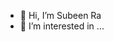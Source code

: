 - 👋 Hi, I’m Subeen Ra
- 👀 I’m interested in ...

<!---
here7016/here7016 is a ✨ special ✨ repository because its `README.md` (this file) appears on your GitHub profile.
You can click the Preview link to take a look at your changes.
--->

